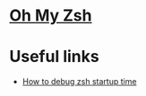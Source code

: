 # [Oh My Zsh](https://github.com/ohmyzsh/ohmyzsh)

# Useful links
- [How to debug zsh startup time](http://jb-blog.readthedocs.io/en/latest/posts/0032-debugging-zsh-startup-time.html)